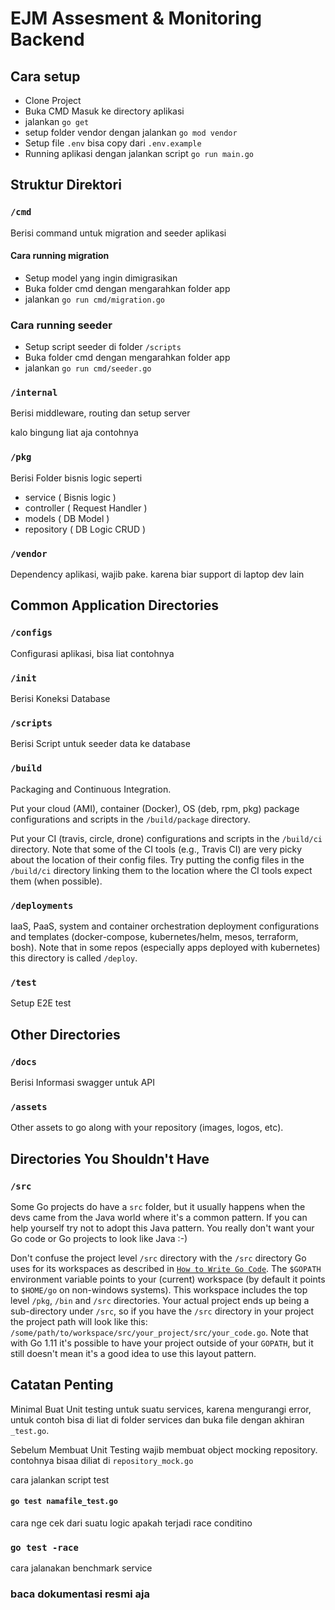 # EJM Assesment & Monitoring Backend

## Cara setup


* Clone Project
* Buka CMD Masuk ke directory aplikasi
* jalankan `go get`
* setup folder vendor dengan jalankan `go mod vendor`
* Setup file `.env` bisa copy dari `.env.example`
* Running aplikasi dengan jalankan script `go run main.go`


## Struktur Direktori

### `/cmd`

Berisi command untuk migration and seeder aplikasi

#### Cara running migration

* Setup model yang ingin dimigrasikan
* Buka folder cmd dengan mengarahkan folder app
* jalankan `go run cmd/migration.go`

### Cara running seeder

* Setup script seeder di folder `/scripts`
* Buka folder cmd dengan mengarahkan folder app
* jalankan `go run cmd/seeder.go`

### `/internal`

Berisi middleware, routing dan setup server

kalo bingung liat aja contohnya

### `/pkg`

Berisi Folder bisnis logic seperti

* service ( Bisnis logic )
* controller ( Request Handler )
* models ( DB Model )
* repository ( DB Logic CRUD )

### `/vendor`

Dependency aplikasi, wajib pake. karena biar support di
laptop dev lain

## Common Application Directories

### `/configs`

Configurasi aplikasi, bisa liat contohnya

### `/init`

Berisi Koneksi Database

### `/scripts`

Berisi Script untuk seeder data ke database


### `/build`

Packaging and Continuous Integration.

Put your cloud (AMI), container (Docker), OS (deb, rpm, pkg) package configurations and scripts in the `/build/package` directory.

Put your CI (travis, circle, drone) configurations and scripts in the `/build/ci` directory. Note that some of the CI tools (e.g., Travis CI) are very picky about the location of their config files. Try putting the config files in the `/build/ci` directory linking them to the location where the CI tools expect them (when possible).

### `/deployments`

IaaS, PaaS, system and container orchestration deployment configurations and templates (docker-compose, kubernetes/helm, mesos, terraform, bosh). Note that in some repos (especially apps deployed with kubernetes) this directory is called `/deploy`.

### `/test`

Setup E2E test

## Other Directories

### `/docs`

Berisi Informasi swagger untuk API

### `/assets`

Other assets to go along with your repository (images, logos, etc).

## Directories You Shouldn't Have

### `/src`

Some Go projects do have a `src` folder, but it usually happens when the devs came from the Java world where it's a common pattern. If you can help yourself try not to adopt this Java pattern. You really don't want your Go code or Go projects to look like Java :-)

Don't confuse the project level `/src` directory with the `/src` directory Go uses for its workspaces as described in [`How to Write Go Code`](https://golang.org/doc/code.html). The `$GOPATH` environment variable points to your (current) workspace (by default it points to `$HOME/go` on non-windows systems). This workspace includes the top level `/pkg`, `/bin` and `/src` directories. Your actual project ends up being a sub-directory under `/src`, so if you have the `/src` directory in your project the project path will look like this: `/some/path/to/workspace/src/your_project/src/your_code.go`. Note that with Go 1.11 it's possible to have your project outside of your `GOPATH`, but it still doesn't mean it's a good idea to use this layout pattern.



## Catatan Penting

Minimal Buat Unit testing untuk suatu services,
karena mengurangi error, untuk contoh bisa di liat di folder
services dan buka file dengan akhiran `_test.go`.

Sebelum Membuat Unit Testing wajib membuat object mocking
repository. contohnya bisaa diliat di `repository_mock.go`

cara jalankan script test

#### `go test namafile_test.go`

cara nge cek dari suatu logic apakah terjadi race conditino

### `go test -race`

cara jalanakan benchmark service

### baca dokumentasi resmi aja

